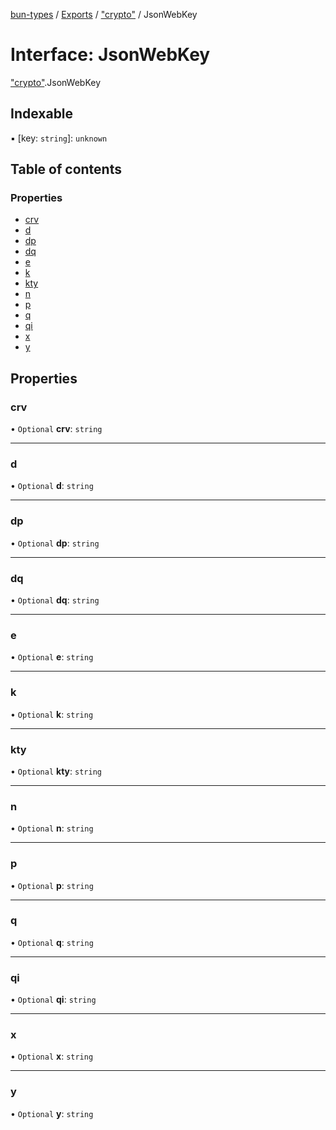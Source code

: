 [bun-types](https://oven-sh.github.io/bun-types/README.md) / [Exports](https://oven-sh.github.io/bun-types/modules.md) / ["crypto"](https://oven-sh.github.io/bun-types/modules/crypto_.md) / JsonWebKey

# Interface: JsonWebKey

["crypto"](https://oven-sh.github.io/bun-types/modules/crypto_.md).JsonWebKey

## Indexable

▪ [key: `string`]: `unknown`

## Table of contents

### Properties

- [crv](https://oven-sh.github.io/bun-types/interfaces/crypto_.JsonWebKey.md#crv)
- [d](https://oven-sh.github.io/bun-types/interfaces/crypto_.JsonWebKey.md#d)
- [dp](https://oven-sh.github.io/bun-types/interfaces/crypto_.JsonWebKey.md#dp)
- [dq](https://oven-sh.github.io/bun-types/interfaces/crypto_.JsonWebKey.md#dq)
- [e](https://oven-sh.github.io/bun-types/interfaces/crypto_.JsonWebKey.md#e)
- [k](https://oven-sh.github.io/bun-types/interfaces/crypto_.JsonWebKey.md#k)
- [kty](https://oven-sh.github.io/bun-types/interfaces/crypto_.JsonWebKey.md#kty)
- [n](https://oven-sh.github.io/bun-types/interfaces/crypto_.JsonWebKey.md#n)
- [p](https://oven-sh.github.io/bun-types/interfaces/crypto_.JsonWebKey.md#p)
- [q](https://oven-sh.github.io/bun-types/interfaces/crypto_.JsonWebKey.md#q)
- [qi](https://oven-sh.github.io/bun-types/interfaces/crypto_.JsonWebKey.md#qi)
- [x](https://oven-sh.github.io/bun-types/interfaces/crypto_.JsonWebKey.md#x)
- [y](https://oven-sh.github.io/bun-types/interfaces/crypto_.JsonWebKey.md#y)

## Properties

### crv

• `Optional` **crv**: `string`

___

### d

• `Optional` **d**: `string`

___

### dp

• `Optional` **dp**: `string`

___

### dq

• `Optional` **dq**: `string`

___

### e

• `Optional` **e**: `string`

___

### k

• `Optional` **k**: `string`

___

### kty

• `Optional` **kty**: `string`

___

### n

• `Optional` **n**: `string`

___

### p

• `Optional` **p**: `string`

___

### q

• `Optional` **q**: `string`

___

### qi

• `Optional` **qi**: `string`

___

### x

• `Optional` **x**: `string`

___

### y

• `Optional` **y**: `string`
